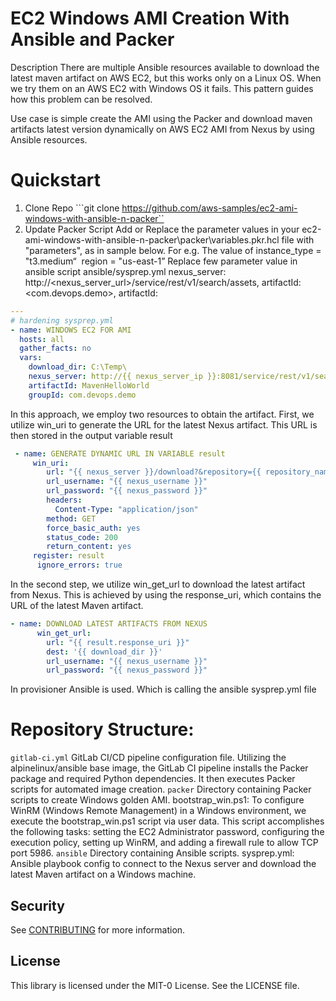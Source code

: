 # EC2 Windows AMI Creation With Ansible and Packer

Description
There are multiple Ansible resources available to download the latest maven artifact on AWS EC2, but this works only on a Linux OS. When we try them on an AWS EC2 with Windows OS it fails. This pattern guides how this problem can be resolved.

Use case is simple create the AMI using the Packer and  download maven artifacts latest version dynamically on AWS EC2 AMI from Nexus by using Ansible resources.

# Quickstart
1. Clone Repo
    ```git clone https://github.com/aws-samples/ec2-ami-windows-with-ansible-n-packer``
2. Update Packer Script
Add or Replace the parameter values in your ec2-ami-windows-with-ansible-n-packer\packer\variables.pkr.hcl file with "parameters", as in sample below. For e.g. The value of instance_type = "t3.medium“  region = "us-east-1”
Replace few parameter value in ansible script ansible/sysprep.yml nexus_server: http://<nexus_server_url>/service/rest/v1/search/assets, artifactId: <com.devops.demo>,  artifactId: <MavenHelloWorld>

```yaml
---
# hardening sysprep.yml
- name: WINDOWS EC2 FOR AMI	
  hosts: all
  gather_facts: no
  vars:
    download_dir: C:\Temp\
    nexus_server: http://{{ nexus_server_ip }}:8081/service/rest/v1/search/assets
    artifactId: MavenHelloWorld
    groupId: com.devops.demo
```   
In this approach, we employ two resources to obtain the artifact. First, we utilize win_uri to generate the URL for the latest Nexus artifact. This URL is then stored in the output variable result
```yaml
 - name: GENERATE DYNAMIC URL IN VARIABLE result
     win_uri:
        url: "{{ nexus_server }}/download?&repository={{ repository_name }}&maven.groupId={{ groupId }}&maven.artifactId={{ artifactId }}&maven.extension=jar&sort=version"
        url_username: "{{ nexus_username }}"
        url_password: "{{ nexus_password }}"
        headers:
          Content-Type: "application/json"
        method: GET
        force_basic_auth: yes
        status_code: 200
        return_content: yes
     register: result
      ignore_errors: true
```
In the second step, we utilize win_get_url to download the latest artifact from Nexus. This is achieved by using the response_uri, which contains the URL of the latest Maven artifact.
```yaml
- name: DOWNLOAD LATEST ARTIFACTS FROM NEXUS
      win_get_url:
        url: "{{ result.response_uri }}"
        dest: '{{ download_dir }}'
        url_username: "{{ nexus_username }}"
        url_password: "{{ nexus_password }}"
```

In provisioner Ansible is used. Which is calling the ansible sysprep.yml file
# Repository Structure:
```gitlab-ci.yml``` GitLab CI/CD pipeline configuration file.
Utilizing the alpinelinux/ansible base image, the GitLab CI pipeline installs the Packer package and required Python dependencies. It then executes Packer scripts for automated image creation.
```packer``` Directory containing Packer scripts to create Windows golden AMI.
bootstrap_win.ps1: To configure WinRM (Windows Remote Management) in a Windows environment, we  execute the bootstrap_win.ps1 script via user data. This script accomplishes the following tasks: setting the EC2 Administrator password, configuring the execution policy, setting up WinRM, and adding a firewall rule to allow TCP port 5986.
```ansible``` Directory containing Ansible scripts.
        sysprep.yml: Ansible playbook config to connect to the Nexus server and download the latest Maven artifact on a Windows machine.
## Security

See [CONTRIBUTING](CONTRIBUTING.md#security-issue-notifications) for more information.

## License

This library is licensed under the MIT-0 License. See the LICENSE file.

